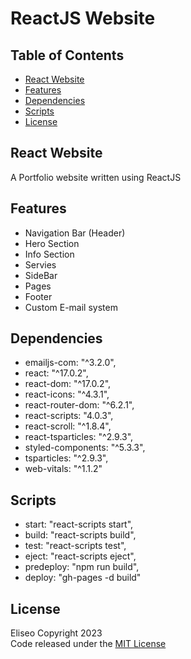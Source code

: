# ReactJS Website

## Table of Contents
- [React Website](#react-website)
- [Features](#features)
- [Dependencies](#dependencies)
- [Scripts](#scripts)
- [License](#license)

## React Website
A Portfolio website written using ReactJS

## Features
* Navigation Bar (Header)
* Hero Section
* Info Section
* Servies
* SideBar
* Pages
* Footer
* Custom E-mail system

## Dependencies
* emailjs-com: "^3.2.0",
* react: "^17.0.2",
* react-dom: "^17.0.2",
* react-icons: "^4.3.1",
* react-router-dom: "^6.2.1",
* react-scripts: "4.0.3",
* react-scroll: "^1.8.4",
* react-tsparticles: "^2.9.3",
* styled-components: "^5.3.3",
* tsparticles: "^2.9.3",
* web-vitals: "^1.1.2"

## Scripts
* start: "react-scripts start",
* build: "react-scripts build",
* test: "react-scripts test",
* eject: "react-scripts eject",
* predeploy: "npm run build",
* deploy: "gh-pages -d build"

## License
Eliseo Copyright 2023
<br>
Code released under the [MIT License](LICENSE)
